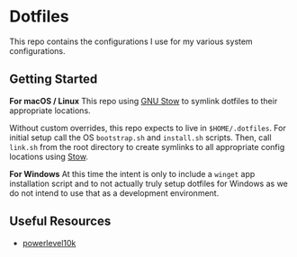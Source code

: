 # Dotfiles

This repo contains the configurations I use for my various system configurations.

## Getting Started

**For macOS / Linux**
This repo using [GNU Stow](https://www.gnu.org/software/stow/) to symlink dotfiles to their appropriate locations. 

Without custom overrides, this repo expects to live in `$HOME/.dotfiles`. For initial setup call the OS `bootstrap.sh` and `install.sh` scripts. Then, call `link.sh` from the root directory to create symlinks to all appropriate config locations using [Stow](https://www.gnu.org/software/stow/).

**For Windows**
At this time the intent is only to include a `winget` app installation script and to not actually truly setup dotfiles for Windows as we do not intend to use that as a development environment.

## Useful Resources

- [powerlevel10k](https://github.com/romkatv/powerlevel10k)

